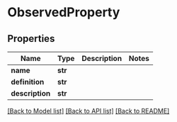 # ObservedProperty

## Properties
Name | Type | Description | Notes
------------ | ------------- | ------------- | -------------
**name** | **str** |  | 
**definition** | **str** |  | 
**description** | **str** |  | 

[[Back to Model list]](../README.md#documentation-for-models) [[Back to API list]](../README.md#documentation-for-api-endpoints) [[Back to README]](../README.md)


